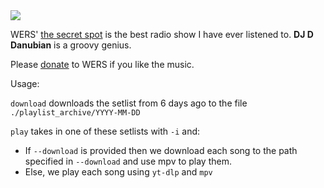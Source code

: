 <img src="https://wers.org/wp-content/uploads/2022/09/IMG_4763-2.jpg">

WERS' <a href="https://wers.org/listen/schedule-shows/secret-spot/">the secret spot</a> is the best radio show I have ever listened to. <b>DJ D Danubian</b> is a groovy genius. 

Please <a href="https://wers.secureallegiance.com/wers/WebModule/Donate.aspx?P=PWEBRENEW&PAGETYPE=PLG&CHECK=zs87A9z8BYJG73GLQgMc6q1gzMC6uhq5nDjkJobrCdg%3d">donate</a> to WERS if you like the music.



Usage:

`download` downloads the setlist from 6 days ago to the file `./playlist_archive/YYYY-MM-DD`

`play` takes in one of these setlists with `-i` and:
  - If `--download` is provided then we download each song to the path specified in `--download` and use mpv to play them.
  - Else, we play each song using `yt-dlp` and `mpv`
